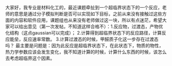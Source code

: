 大家好，我专业是材料化工的，最近课题牵扯到一个超临界状态下的一个反应，老师的意思是通过分子模拟判断是否可以实现如下目标，之前从来没有接触过这些方面的内容和软件应用，课题组也从来没有老师做过这一块，所以有点迷茫，希望大家可以给出意见（第一次发帖，不知道这样合格不）：1.反应物，过渡态，产物优化结构（这点gaussian可以完成）；
2.计算得到超临界状态下的反应路径，计算反应能垒，反应速率常数。
3.计算过渡态的时候，甲醛质子化这一步存在过渡态吗？
最主要是问题是：因为此反应是超临界状态下，在此状态下，物质的物性，热力学参数应该会发生变化，我不知道计算的时候，计算什么东西的时候，该怎么去考虑超临界这个因素。
